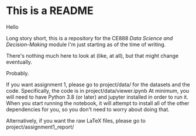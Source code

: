 # This is a README

Hello

Long story short, this is a repository for the CE888 *Data Science and Decision-Making*
module I'm just starting as of the time of writing.

There's nothing much here to look at (like, at all), but that might change
eventually.

Probably.

If you want assignment 1, please go to project/data/ for the datasets and the code.
Specifically, the code is in project/data/viewer.ipynb
At minimum, you will need to have Python 3.8 (or later) and jupyter installed in order
to run it. When you start running the notebook, it will attempt to install all of the
other dependencies for you, so you don't need to worry about doing that.

Alternatively, if you want the raw LaTeX files, please go to project/assignment1_report/